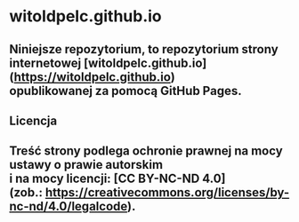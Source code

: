 # witoldpelc.github.io
Niniejsze repozytorium, to repozytorium strony internetowej [witoldpelc.github.io] (https://witoldpelc.github.io)    
opublikowanej za pomocą GitHub Pages.    
---
## Licencja    
Treść strony podlega ochronie prawnej na mocy ustawy o prawie autorskim       
i na mocy licencji: [CC BY-NC-ND 4.0]    
(zob.: https://creativecommons.org/licenses/by-nc-nd/4.0/legalcode).    
---
